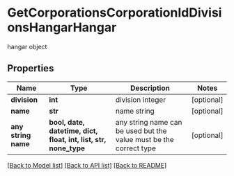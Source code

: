 # GetCorporationsCorporationIdDivisionsHangarHangar

hangar object

## Properties
Name | Type | Description | Notes
------------ | ------------- | ------------- | -------------
**division** | **int** | division integer | [optional] 
**name** | **str** | name string | [optional] 
**any string name** | **bool, date, datetime, dict, float, int, list, str, none_type** | any string name can be used but the value must be the correct type | [optional]

[[Back to Model list]](../README.md#documentation-for-models) [[Back to API list]](../README.md#documentation-for-api-endpoints) [[Back to README]](../README.md)


